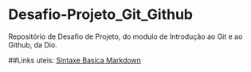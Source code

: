 # Desafio-Projeto_Git_Github
Repositório de Desafio de Projeto, do modulo de Introdução ao Git e ao Github, da Dio.

##Links uteis:
[Sintaxe Basica Markdown](https://markdownguide.org/basic-syntax/)

